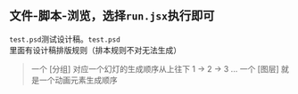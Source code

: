 文件-脚本-浏览，选择```run.jsx```执行即可
 ----
```test.psd```测试设计稿。```test.psd``` 里面有设计稿排版规则（排本规则不对无法生成）
> 一个 [分组] 对应一个幻灯的生成顺序从上往下    1 -> 2 -> 3 ... 一个 [图层] 就是一个动画元素生成顺序
